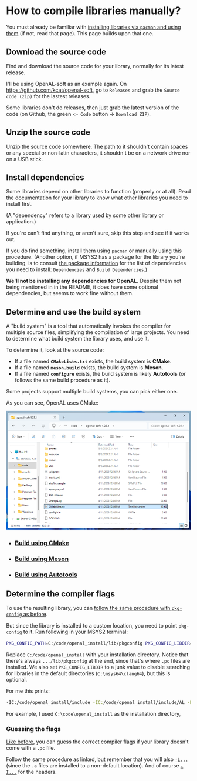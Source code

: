 # How to compile libraries manually?

You must already be familiar with [installing libraries via `pacman` and using them](/tooling/articles/using_libraries_pacman.md) (if not, read that page). This page builds upon that one.

## Download the source code

Find and download the source code for your library, normally for its latest release.

I'll be using OpenAL-soft as an example again. On https://github.com/kcat/openal-soft, go to `Releases` and grab the `Source code (zip)` for the lastest releases.

Some libraries don't do releases, then just grab the latest version of the code (on Github, the green `<> Code` button → `Download ZIP`).

## Unzip the source code

Unzip the source code somewhere. The path to it shouldn't contain spaces or any special or non-latin characters, it shouldn't be on a network drive nor on a USB stick.

## Install dependencies

Some libraries depend on other libraries to function (properly or at all). Read the documentation for your library to know what other libraries you need to install first.

(A "dependency" refers to a library used by some other library or application.)

If you're can't find anything, or aren't sure, skip this step and see if it works out.

If you do find something, install them using `pacman` or manually using this procedure. (Another option, if MSYS2 has a package for the library you're building, is to consult [the package information](https://packages.msys2.org/package/mingw-w64-clang-x86_64-openal) for the list of dependencies you need to install: `Dependencies` and `Build Dependencies`.)

**We'll not be installing any dependencies for OpenAL.** Despite them not being mentioned in in the README, it does have some optional dependencies, but seems to work fine without them.

## Determine and use the build system

A "build system" is a tool that automatically invokes the compiler for multiple source files, simplifying the compilation of large projects. You need to determine what build system the library uses, and use it.

To determine it, look at the source code:

* If a file named **`CMakeLists.txt`** exists, the build system is **CMake**.
* If a file named **`meson.build`** exists, the build system is **Meson**.
* If a file named **`configure`** exists, the build system is likely **Autotools** (or follows the same build procedure as it).

Some projects support multiple build systems, you can pick either one.

As you can see, OpenAL uses CMake:

![OpenAL CMakeLists.txt](/tooling/images/openal_cmakelists_txt.png)

* ### [Build using CMake](/tooling/articles/using_libraries_compiling_manually_cmake.md)
* ### [Build using Meson](/tooling/articles/using_libraries_compiling_manually_meson.md)
* ### [Build using Autotools](/tooling/articles/using_libraries_compiling_manually_autotools.md)

## Determine the compiler flags

To use the resulting library, you can [follow the same procedure with `pkg-config` as before](/tooling/articles/using_libraries_pacman.md#determining-compiler-flags-using-pkg-config).

But since the library is installed to a custom location, you need to point `pkg-config` to it. Run following in your MSYS2 terminal:

```sh
PKG_CONFIG_PATH=C:/code/openal_install/lib/pkgconfig PKG_CONFIG_LIBDIR=- pkg-config --libs --cflags openal
```

Replace `C:/code/openal_install` with your installation directory. Notice that there's always `.../lib/pkgconfig` at the end, since that's where `.pc` files are installed. We also set `PKG_CONFIG_LIBDIR` to a junk value to disable searching for libraries in the default directories (`C:\msys64\clang64`), but this is optional.

For me this prints:
```sh
-IC:/code/openal_install/include -IC:/code/openal_install/include/AL -LC:/code/openal_install/lib -lOpenAL32
```

For example, I used `C:\code\openal_install` as the installation directory,

### Guessing the flags

[Like before](/tooling/articles/using_libraries_pacman.md#guessing-the-compiler-flags), you can guess the correct compiler flags if your library doesn't come with a `.pc` file.

Follow the same procedure as linked, but remember that you will also [`-L...`](/tooling/articles/using_libraries_pacman.md#step-2-make-sure-calling-functions-works) (since the `.a` files are installed to a non-default location). And of course [`-I...`](/tooling/articles/using_libraries_pacman.md#step-1-make-sure-include-works) for the headers.
